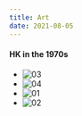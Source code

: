```yaml
---
title: Art
date: 2021-08-05
---
```


#### HK in the 1970s
* ![03](/img/03.jpg)  
* ![04](/img/04.jpg)  
* ![01](/img/01.jpg)  
* ![02](/img/02.jpg) 